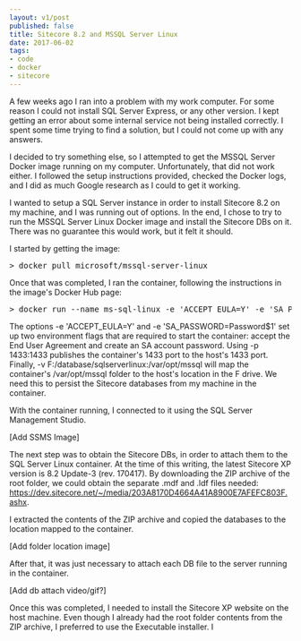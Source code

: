 ```yaml
---
layout: v1/post
published: false
title: Sitecore 8.2 and MSSQL Server Linux
date: 2017-06-02
tags:
- code
- docker
- sitecore
---
```


A few weeks ago I ran into a problem with my work computer. For some reason I could not install SQL Server Express, or any other version. I kept getting an error about some internal service not being installed correctly. I spent some time trying to find a solution, but I could not come up with any answers.

I decided to try something else, so I attempted to get the MSSQL Server Docker image running on my computer. Unfortunately, that did not work either. I followed the setup instructions provided, checked the Docker logs, and I did as much Google research as I could to get it working.

I wanted to setup a SQL Server instance in order to install Sitecore 8.2 on my machine, and I was running out of options. In the end, I chose to try to run the MSSQL Server Linux Docker image and install the Sitecore DBs on it. There was no guarantee this would work, but it felt it should.

I started by getting the image:

<pre>
> docker pull microsoft/mssql-server-linux
</pre>

Once that was completed, I ran the container, following the instructions in the image's Docker Hub page:

<pre>
> docker run --name ms-sql-linux -e 'ACCEPT_EULA=Y' -e 'SA_PASSWORD=Password$1' -p 1433:1433 -v F:/database/sqlserverlinux:/var/opt/mssql -d microsoft/mssql-server-linux
</pre>

The options -e 'ACCEPT_EULA=Y' and -e 'SA_PASSWORD=Password$1' set up two environment flags that are required to start the container: accept the End User Agreement and create an SA account password.  Using -p 1433:1433 publishes the container's 1433 port to the host's 1433 port. Finally, -v F:/database/sqlserverlinux:/var/opt/mssql will map the container's /var/opt/mssql folder to the host's location in the F drive. We need this to persist the Sitecore databases from my machine in the container.

With the container running, I connected to it using the SQL Server Management Studio.

[Add SSMS Image]

The next step was to obtain the Sitecore DBs, in order to attach them to the SQL Server Linux container. At the time of this writing, the latest Sitecore XP version is 8.2 Update-3 (rev. 170417). By downloading the ZIP archive of the root folder, we could obtain the separate .mdf and .ldf files needed: https://dev.sitecore.net/~/media/203A8170D4664A41A8900E7AFEFC803F.ashx.

I extracted the contents of the ZIP archive and copied the databases to the location mapped to the container.

[Add folder location image]

After that, it was just necessary to attach each DB file to the server running in the container.

[Add db attach video/gif?]

Once this was completed, I needed to install the Sitecore XP website on the host machine. Even though I already had the root folder contents from the ZIP archive, I preferred to use the Executable installer. I 